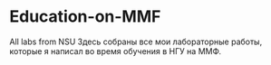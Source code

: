 # Education-on-MMF
All labs from NSU
Здесь собраны все мои лабораторные работы, которые я написал во время обучения в НГУ на ММФ.
